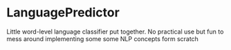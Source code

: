 # LanguagePredictor
Little word-level language classifier put together. No practical use but fun to mess around implementing some some NLP concepts form scratch
